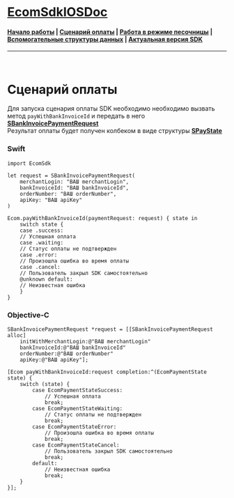 # [EcomSdkIOSDoc](https://sdkpay.github.io/EcomSdkIOSDoc)

#### [Начало работы](https://sdkpay.github.io/EcomSdkIOSDoc/start) | [Сценарий оплаты](https://sdkpay.github.io/EcomSdkIOSDoc/payment_script) | [Работа в режиме песочницы](https://sdkpay.github.io/EcomSdkIOSDoc/sandbox_mode) | [Вспомогательные структуры данных](https://sdkpay.github.io/EcomSdkIOSDoc/data_structures) | [Актуальная версия SDK](https://sdkpay.github.io/EcomSdkIOSDoc/version)
---

<br>

# Сценарий оплаты

Для запуска сценария оплаты SDK необходимо необходимо вызвать метод `payWithBankInvoiceId` и передать в него **[SBankInvoicePaymentRequest](https://sdkpay.github.io/EcomSdkIOSDoc/data_structures#sbankinvoicepaymentrequest)**  
Результат оплаты будет получен колбеком в виде структуры **[SPayState](https://sdkpay.github.io/EcomSdkIOSDoc/data_structures#spaystate)**

### Swift

```
import EcomSdk

let request = SBankInvoicePaymentRequest(
    merchantLogin: "ВАШ merchantLogin",
    bankInvoiceId: "ВАШ bankInvoiceId",
    orderNumber: "ВАШ orderNumber",
    apiKey: "ВАШ apiKey"
)

Ecom.payWithBankInvoiceId(paymentRequest: request) { state in
    switch state {
    case .success:
    // Успешная оплата
    case .waiting:
    // Статус оплаты не подтвержден
    case .error:
    // Произошла ошибка во время оплаты
    case .cancel:
    // Пользователь закрыл SDK самостоятельно
    @unknown default:
    // Неизвестная ошибка
    }
}
```

### Objective-C

```
SBankInvoicePaymentRequest *request = [[SBankInvoicePaymentRequest alloc]
    initWithMerchantLogin:@"ВАШ merchantLogin"
    bankInvoiceId:@"ВАШ bankInvoiceId"
    orderNumber:@"ВАШ orderNumber"
    apiKey:@"ВАШ apiKey"];

[Ecom payWithBankInvoiceId:request completion:^(EcomPaymentState state) {
    switch (state) {
        case EcomPaymentStateSuccess:
            // Успешная оплата
            break;
        case EcomPaymentStateWaiting:
            // Статус оплаты не подтвержден
            break;
        case EcomPaymentStateError:
            // Произошла ошибка во время оплаты
            break;
        case EcomPaymentStateCancel:
            // Пользователь закрыл SDK самостоятельно
            break;
        default:
            // Неизвестная ошибка
            break;
    }
}];
```
